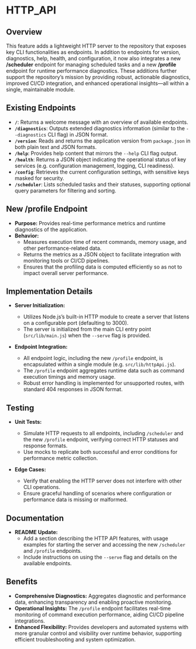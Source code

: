 # HTTP_API

## Overview
This feature adds a lightweight HTTP server to the repository that exposes key CLI functionalities as endpoints. In addition to endpoints for version, diagnostics, help, health, and configuration, it now also integrates a new **/scheduler** endpoint for managing scheduled tasks and a new **/profile** endpoint for runtime performance diagnostics. These additions further support the repository’s mission by providing robust, actionable diagnostics, improved CI/CD integration, and enhanced operational insights—all within a single, maintainable module.

## Existing Endpoints
- **`/`**: Returns a welcome message with an overview of available endpoints.
- **`/diagnostics`**: Outputs extended diagnostics information (similar to the `--diagnostics` CLI flag) in JSON format.
- **`/version`**: Reads and returns the application version from `package.json` in both plain text and JSON formats.
- **`/help`**: Provides help content that mirrors the `--help` CLI flag output.
- **`/health`**: Returns a JSON object indicating the operational status of key services (e.g. configuration management, logging, CLI readiness).
- **`/config`**: Retrieves the current configuration settings, with sensitive keys masked for security.
- **`/scheduler`**: Lists scheduled tasks and their statuses, supporting optional query parameters for filtering and sorting.

## New /profile Endpoint
- **Purpose:** Provides real-time performance metrics and runtime diagnostics of the application.
- **Behavior:**
  - Measures execution time of recent commands, memory usage, and other performance-related data.
  - Returns the metrics as a JSON object to facilitate integration with monitoring tools or CI/CD pipelines.
  - Ensures that the profiling data is computed efficiently so as not to impact overall server performance.

## Implementation Details
- **Server Initialization:**
  - Utilizes Node.js’s built-in HTTP module to create a server that listens on a configurable port (defaulting to 3000).
  - The server is initialized from the main CLI entry point (`src/lib/main.js`) when the `--serve` flag is provided.

- **Endpoint Integration:**
  - All endpoint logic, including the new `/profile` endpoint, is encapsulated within a single module (e.g. `src/lib/httpApi.js`).
  - The `/profile` endpoint aggregates runtime data such as command execution timings and memory usage.
  - Robust error handling is implemented for unsupported routes, with standard 404 responses in JSON format.

## Testing
- **Unit Tests:**
  - Simulate HTTP requests to all endpoints, including `/scheduler` and the new `/profile` endpoint, verifying correct HTTP statuses and response formats.
  - Use mocks to replicate both successful and error conditions for performance metric collection.

- **Edge Cases:**
  - Verify that enabling the HTTP server does not interfere with other CLI operations.
  - Ensure graceful handling of scenarios where configuration or performance data is missing or malformed.

## Documentation
- **README Update:**
  - Add a section describing the HTTP API features, with usage examples for starting the server and accessing the new `/scheduler` and `/profile` endpoints.
  - Include instructions on using the `--serve` flag and details on the available endpoints.

## Benefits
- **Comprehensive Diagnostics:** Aggregates diagnostic and performance data, enhancing transparency and enabling proactive monitoring.
- **Operational Insights:** The `/profile` endpoint facilitates real-time monitoring of command execution performance, aiding CI/CD pipeline integrations.
- **Enhanced Flexibility:** Provides developers and automated systems with more granular control and visibility over runtime behavior, supporting efficient troubleshooting and system optimization.